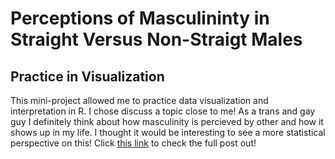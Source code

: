# Perceptions of Masculininty in Straight Versus Non-Straigt Males
## Practice in Visualization
This mini-project allowed me to practice data visualization and interpretation in R. I chose discuss a topic close to me! As a trans and gay guy I definitely think about how masculinity is percieved by other and how it shows up in my life. I thought it would be interesting to see a more statistical perspective on this! Click [this link](file:///Users/theodore/Desktop/STAT228/TH_STAT228_MINIPROJ_1_S25/TH_STAT228_MINIPROJ_1_S25.html) to check the full post out!
